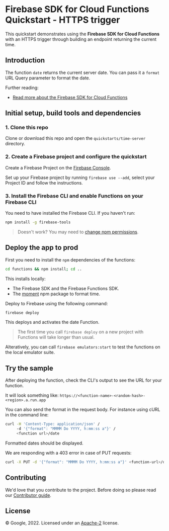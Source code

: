 # Firebase SDK for Cloud Functions Quickstart - HTTPS trigger

This quickstart demonstrates using the **Firebase SDK for Cloud Functions** with an HTTPS trigger through building an endpoint returning the current time.

## Introduction

The function `date` returns the current server date. You can pass it a `format` URL Query parameter to format the date.

Further reading:

- [Read more about the Firebase SDK for Cloud Functions](https://firebase.google.com/docs/functions)

## Initial setup, build tools and dependencies

### 1. Clone this repo

Clone or download this repo and open the `quickstarts/time-server` directory.

### 2. Create a Firebase project and configure the quickstart

Create a Firebase Project on the [Firebase Console](https://console.firebase.google.com).

Set up your Firebase project by running `firebase use --add`, select your Project ID and follow the instructions.

### 3. Install the Firebase CLI and enable Functions on your Firebase CLI

You need to have installed the Firebase CLI. If you haven't run:

```bash
npm install -g firebase-tools
```

> Doesn't work? You may need to [change npm permissions](https://docs.npmjs.com/getting-started/fixing-npm-permissions).

## Deploy the app to prod

First you need to install the `npm` dependencies of the functions:

```bash
cd functions && npm install; cd ..
```

This installs locally:

- The Firebase SDK and the Firebase Functions SDK.
- The [moment](https://www.npmjs.com/package/moment) npm package to format time.

Deploy to Firebase using the following command:

```bash
firebase deploy
```

This deploys and activates the date Function.

> The first time you call `firebase deploy` on a new project with Functions will take longer than usual.

Alteratively, you can call `firebase emulators:start` to test the functions on the local emulator suite.

## Try the sample

After deploying the function, check the CLI's output to see the URL for your function.

It will look something like: `https://<function-name>-<random-hash>-<region>.a.run.app`

You can also send the format in the request body. For instance using cURL in the command line:

```bash
curl -H 'Content-Type: application/json' /
     -d '{"format": "MMMM Do YYYY, h:mm:ss a"}' /
     <function url>/date
```

Formatted dates should be displayed.

We are responding with a 403 error in case of PUT requests:

```bash
curl -X PUT -d '{"format": "MMMM Do YYYY, h:mm:ss a"}' <function-url>/date
```

## Contributing

We'd love that you contribute to the project. Before doing so please read our [Contributor guide](../../CONTRIBUTING.md).

## License

© Google, 2022. Licensed under an [Apache-2](../../../LICENSE) license.
